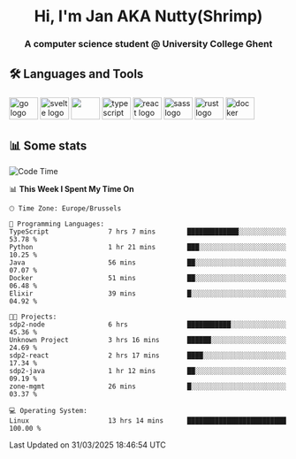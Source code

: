 <h1 align="center">Hi, I'm Jan AKA Nutty(Shrimp)</h1>
<h3 align="center">A computer science student @ University College Ghent</h3>

<h2 align="left">🛠️ Languages and Tools</h2>

###

<div align="left">
  <img src="https://cdn.jsdelivr.net/gh/devicons/devicon/icons/go/go-original.svg" height="40" width="52" alt="go logo"  />
  <img src="https://cdn.jsdelivr.net/gh/devicons/devicon@latest/icons/svelte/svelte-original.svg"  height="40" width="52" alt="svelte logo" />
  <img src="https://cdn.jsdelivr.net/gh/devicons/devicon@latest/icons/tailwindcss/tailwindcss-original.svg" height="40" width="52" />
  <img src="https://cdn.jsdelivr.net/gh/devicons/devicon/icons/typescript/typescript-original.svg" height="40" width="52" alt="typescript logo"  />
  <img src="https://cdn.jsdelivr.net/gh/devicons/devicon/icons/react/react-original.svg" height="40" width="52" alt="react logo"  />
  <img src="https://cdn.jsdelivr.net/gh/devicons/devicon/icons/sass/sass-original.svg" height="40" width="52" alt="sass logo"  />
  <img src="https://cdn.jsdelivr.net/gh/devicons/devicon@latest/icons/rust/rust-original.svg" height="40" width="52" alt="rust logo" />
  <img src="https://cdn.jsdelivr.net/gh/devicons/devicon/icons/docker/docker-original.svg" height="40" width="52" alt="docker logo"  />
</div>

<h2>📊 Some stats</h2>

<!--START_SECTION:waka-->
![Code Time](http://img.shields.io/badge/Code%20Time-5%2C790%20hrs%2034%20mins-blue)

📊 **This Week I Spent My Time On** 

```text
🕑︎ Time Zone: Europe/Brussels

💬 Programming Languages: 
TypeScript               7 hrs 7 mins        █████████████░░░░░░░░░░░░   53.78 % 
Python                   1 hr 21 mins        ███░░░░░░░░░░░░░░░░░░░░░░   10.25 % 
Java                     56 mins             ██░░░░░░░░░░░░░░░░░░░░░░░   07.07 % 
Docker                   51 mins             ██░░░░░░░░░░░░░░░░░░░░░░░   06.48 % 
Elixir                   39 mins             █░░░░░░░░░░░░░░░░░░░░░░░░   04.92 % 

🐱‍💻 Projects: 
sdp2-node                6 hrs               ███████████░░░░░░░░░░░░░░   45.36 % 
Unknown Project          3 hrs 16 mins       ██████░░░░░░░░░░░░░░░░░░░   24.69 % 
sdp2-react               2 hrs 17 mins       ████░░░░░░░░░░░░░░░░░░░░░   17.34 % 
sdp2-java                1 hr 12 mins        ██░░░░░░░░░░░░░░░░░░░░░░░   09.19 % 
zone-mgmt                26 mins             █░░░░░░░░░░░░░░░░░░░░░░░░   03.37 % 

💻 Operating System: 
Linux                    13 hrs 14 mins      █████████████████████████   100.00 % 
```


 Last Updated on 31/03/2025 18:46:54 UTC
<!--END_SECTION:waka-->
